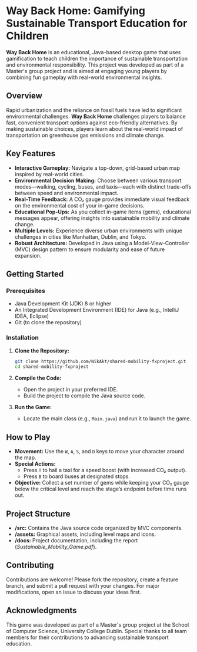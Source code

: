 # Way Back Home: Gamifying Sustainable Transport Education for Children

**Way Back Home** is an educational, Java-based desktop game that uses gamification to teach children the importance of sustainable transportation and environmental responsibility. This project was developed as part of a Master's group project and is aimed at engaging young players by combining fun gameplay with real-world environmental insights.

## Overview

Rapid urbanization and the reliance on fossil fuels have led to significant environmental challenges. **Way Back Home** challenges players to balance fast, convenient transport options against eco-friendly alternatives. By making sustainable choices, players learn about the real-world impact of transportation on greenhouse gas emissions and climate change.

## Key Features

- **Interactive Gameplay:** Navigate a top-down, grid-based urban map inspired by real-world cities.
- **Environmental Decision Making:** Choose between various transport modes—walking, cycling, buses, and taxis—each with distinct trade-offs between speed and environmental impact.
- **Real-Time Feedback:** A CO₂ gauge provides immediate visual feedback on the environmental cost of your in-game decisions.
- **Educational Pop-Ups:** As you collect in-game items (gems), educational messages appear, offering insights into sustainable mobility and climate change.
- **Multiple Levels:** Experience diverse urban environments with unique challenges in cities like Manhattan, Dublin, and Tokyo.
- **Robust Architecture:** Developed in Java using a Model-View-Controller (MVC) design pattern to ensure modularity and ease of future expansion.

## Getting Started

### Prerequisites

- Java Development Kit (JDK) 8 or higher
- An Integrated Development Environment (IDE) for Java (e.g., IntelliJ IDEA, Eclipse)
- Git (to clone the repository)

### Installation

1. **Clone the Repository:**
    ```bash
    git clone https://github.com/NikAkt/shared-mobility-fxproject.git
    cd shared-mobility-fxproject
    ```

2. **Compile the Code:**
    - Open the project in your preferred IDE.
    - Build the project to compile the Java source code.

3. **Run the Game:**
    - Locate the main class (e.g., `Main.java`) and run it to launch the game.

## How to Play

- **Movement:** Use the `W`, `A`, `S`, and `D` keys to move your character around the map.
- **Special Actions:**
  - Press `T` to hail a taxi for a speed boost (with increased CO₂ output).
  - Press `B` to board buses at designated stops.
- **Objective:** Collect a set number of gems while keeping your CO₂ gauge below the critical level and reach the stage’s endpoint before time runs out.

## Project Structure

- **/src:** Contains the Java source code organized by MVC components.
- **/assets:** Graphical assets, including level maps and icons.
- **/docs:** Project documentation, including the report (*Sustainable_Mobility_Game.pdf*).

## Contributing

Contributions are welcome! Please fork the repository, create a feature branch, and submit a pull request with your changes. For major modifications, open an issue to discuss your ideas first.

## Acknowledgments

This game was developed as part of a Master's group project at the School of Computer Science, University College Dublin. Special thanks to all team members for their contributions to advancing sustainable transport education.
